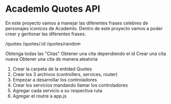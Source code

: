  # Academlo Quotes API

 En este proyecto vamos a manejar las diferentes frases celebres de personajes iconicos de Academlo. Dentro de este proyecto 
 vamos a poder crear y gertionar las diferentes frases.

 /quotes
 /quotes/:id
 /quotes/random

 Obtenga todas las "Citas"
 Obtener una cita dependiendo el id
 Crear una cita nueva
 Obtener una cita de manera aleatoria

1. Crear la carpeta de la entidad Quotes
2. Crear los 3 archivos (controllers, services, router)
3. Empezar a desarrollar los controladores
4. Crear los servicios mandando llamar los controladores
5. Agregar cada servicio a su respectiva ruta
6. Agregar el routre a app.js